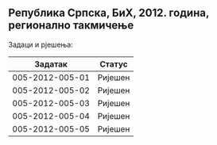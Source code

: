 ## Република Српска, БиХ, 2012. година, регионално такмичење
Задаци и рјешења:

| Задатак         | Статус  |
| --------------- | ------- |
| 005-2012-005-01 | Ријешен |
| 005-2012-005-02 | Ријешен |
| 005-2012-005-03 | Ријешен |
| 005-2012-005-04 | Ријешен |
| 005-2012-005-05 | Ријешен |
